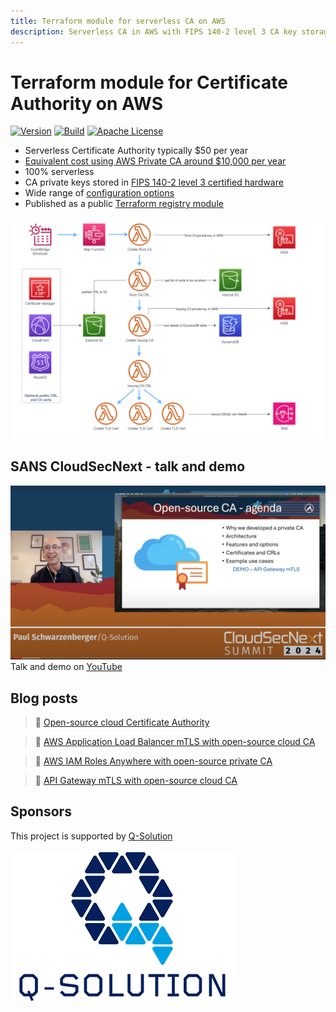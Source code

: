 ```yaml
---
title: Terraform module for serverless CA on AWS
description: Serverless CA in AWS with FIPS 140-2 level 3 CA key storage and cost typically under $5 per month
---
```

# Terraform module for Certificate Authority on AWS

[![Version](https://img.shields.io/github/v/release/serverless-ca/terraform-aws-ca)](https://github.com/serverless-ca/terraform-aws-ca/releases/tag/v0.1.0)
[![Build](https://img.shields.io/github/actions/workflow/status/serverless-ca/terraform-aws-ca/.github%2Fworkflows%2Fecdsa_default.yml?branch=main)](https://github.com/serverless-ca/terraform-aws-ca/actions/workflows/ecdsa_default.yml)
[![Apache License](https://img.shields.io/badge/License-Apache%20v2-green.svg)](https://github.com/serverless-ca/terraform-aws-ca/blob/main/LICENSE.md)

* Serverless Certificate Authority typically $50 per year
* [Equivalent cost using AWS Private CA around $10,000 per year](./faq.md#how-did-you-work-out-the-cost-comparison-with-aws-private-ca)
* 100% serverless
* CA private keys stored in [FIPS 140-2 level 3 certified hardware](https://aws.amazon.com/about-aws/whats-new/2023/05/aws-kms-hsm-fips-security-level-3)
* Wide range of [configuration options](options.md)
* Published as a public [Terraform registry module](https://registry.terraform.io/modules/serverless-ca/ca/aws/latest)

![Alt text](assets/images/ca-architecture-options.png?raw=true "CA architecture")

## SANS CloudSecNext - talk and demo
<a href="#"><img src="https://raw.githubusercontent.com/serverless-ca/terraform-aws-ca/main/docs/assets/images/sans-cloudsecnext.png" /></a>
Talk and demo on [YouTube](https://youtu.be/JJD2GrZxLq4)

## Blog posts
> 📖 [Open-source cloud Certificate Authority](https://medium.com/@paulschwarzenberger/open-source-cloud-certificate-authority-75609439dfe7)

> 📖 [AWS Application Load Balancer mTLS with open-source cloud CA](https://medium.com/@paulschwarzenberger/aws-application-load-balancer-mtls-with-open-source-cloud-ca-277cb40d60c7)

> 📖 [AWS IAM Roles Anywhere with open-source private CA](https://medium.com/@paulschwarzenberger/aws-iam-roles-anywhere-with-open-source-private-ca-6c0ec5758b2b)

> 📖 [API Gateway mTLS with open-source cloud CA](https://medium.com/@paulschwarzenberger/api-gateway-mtls-with-open-source-cloud-ca-3362438445de)

## Sponsors
This project is supported by [Q-Solution](https://www.q-solution.co.uk)

![Alt text](assets/images/q-solution.png?raw=true "Q-Solution")
